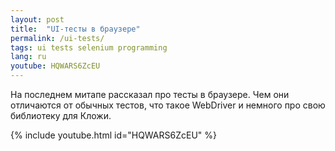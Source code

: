 ```yaml
---
layout: post
title:  "UI-тесты в браузере"
permalink: /ui-tests/
tags: ui tests selenium programming
lang: ru
youtube: HQWARS6ZcEU
---
```


На последнем митапе рассказал про тесты в браузере. Чем они отличаются от
обычных тестов, что такое WebDriver и немного про свою библиотеку для Кложи.

{% include youtube.html id="HQWARS6ZcEU" %}
